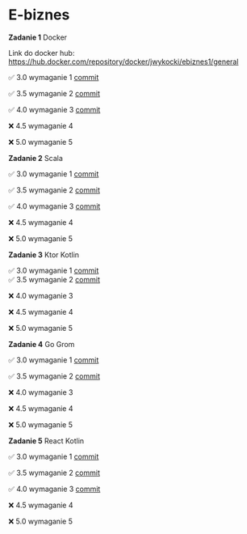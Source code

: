 # E-biznes

**Zadanie 1** Docker

Link do docker hub: https://hub.docker.com/repository/docker/jwykocki/ebiznes1/general

:white_check_mark: 3.0 wymaganie 1 [commit](https://github.com/jwykocki/ebiznes/commit/8d2c9fd4ee164030a7b8a2d9372a3900190f71d2)

:white_check_mark: 3.5 wymaganie 2 [commit](https://github.com/jwykocki/ebiznes/commit/8d2c9fd4ee164030a7b8a2d9372a3900190f71d2)

:white_check_mark: 4.0 wymaganie 3 [commit](https://github.com/jwykocki/ebiznes/commit/8d2c9fd4ee164030a7b8a2d9372a3900190f71d2)

:x: 4.5 wymaganie 4 

:x: 5.0 wymaganie 5

**Zadanie 2** Scala

:white_check_mark: 3.0 wymaganie 1 [commit](https://github.com/jwykocki/ebiznes/commit/9a8402a960a4a8cff9988a74a655d126f4567546)

:white_check_mark: 3.5 wymaganie 2 [commit](https://github.com/jwykocki/ebiznes/commit/9a8402a960a4a8cff9988a74a655d126f4567546)

:white_check_mark: 4.0 wymaganie 3 [commit](https://github.com/jwykocki/ebiznes/commit/9a8402a960a4a8cff9988a74a655d126f4567546)

:x: 4.5 wymaganie 4

:x: 5.0 wymaganie 5

**Zadanie 3** Ktor Kotlin

:white_check_mark: 3.0 wymaganie 1 [commit](https://github.com/jwykocki/ebiznes/pull/1/commits/05d496f3326773199bc3cb1cce50c943936fc649)  
:white_check_mark: 3.5 wymaganie 2 [commit](https://github.com/jwykocki/ebiznes/pull/1/commits/05d496f3326773199bc3cb1cce50c943936fc649)

:x: 4.0 wymaganie 3

:x: 4.5 wymaganie 4

:x: 5.0 wymaganie 5

**Zadanie 4** Go Grom

:white_check_mark: 3.0 wymaganie 1 [commit](https://github.com/jwykocki/ebiznes/pull/2/commits/635b71ff50ff3c79286988194f75b64526dbe5d6)     

:white_check_mark: 3.5 wymaganie 2 [commit](https://github.com/jwykocki/ebiznes/pull/2/commits/635b71ff50ff3c79286988194f75b64526dbe5d6)  

:x: 4.0 wymaganie 3

:x: 4.5 wymaganie 4

:x: 5.0 wymaganie 5

**Zadanie 5** React Kotlin

:white_check_mark: 3.0 wymaganie 1 [commit](https://github.com/jwykocki/ebiznes/pull/3/commits/c267a571229bb58ec51c6a1800b36dfdf9e906cf)

:white_check_mark: 3.5 wymaganie 2 [commit](https://github.com/jwykocki/ebiznes/pull/3/commits/c267a571229bb58ec51c6a1800b36dfdf9e906cf)

:white_check_mark: 4.0 wymaganie 3 [commit](https://github.com/jwykocki/ebiznes/pull/3/commits/c267a571229bb58ec51c6a1800b36dfdf9e906cf)

:x: 4.5 wymaganie 4

:x: 5.0 wymaganie 5